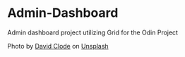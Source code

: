 # Admin-Dashboard
Admin dashboard project utilizing Grid for the Odin Project

Photo by <a href="https://unsplash.com/@davidclode?utm_source=unsplash&utm_medium=referral&utm_content=creditCopyText">David Clode</a> on <a href="https://unsplash.com/photos/a0F4kX9nLBU?utm_source=unsplash&utm_medium=referral&utm_content=creditCopyText">Unsplash</a>